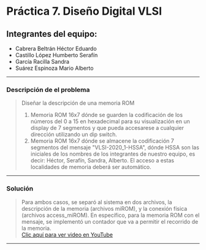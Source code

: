 # Práctica 7. Diseño Digital VLSI
## Integrantes del equipo:
- Cabrera Beltrán Héctor Eduardo
- Castillo López Humberto Serafín
- García Racilla Sandra
- Suárez Espinoza Mario Alberto
---
### Descripción de el problema
> Diseñar la descripción de una memoria ROM
> 1. Memoria ROM 16x7 dónde se guarden la codificación de los números del 0 a 15
> en hexadecimal para su visualización en un display de 7 segmentos y que pueda
> accesarese a cualquier dirección utilizando un dip switch.
> 2. Memoria ROM 16x7 dónde se almacene la codificación 7 segmentos del mensaje
> "VLSI-2020_1-HSSA", dónde HSSA son las iniciales de los nombres de los
> integrantes de nuestro equipo, es decir: Héctor, Serafín, Sandra, Alberto.
> El acceso a estas localidades de memoria deberá ser automático.
---
### Solución
> Para ambos casos, se separó al sistema en dos archivos, la descripción de la
> memoria (archivos miROM), y la conexión física (archivos access_miROM).
> En específico, para la memoria ROM con el mensaje, se implementó un contador
> que va a permitir el recorrido de la memoria.  
> [Clic aquí para ver video en YouTube](https://youtu.be/zfR60Yz_mZ8)
---
